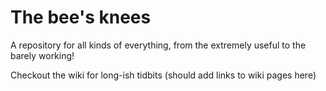 # The bee's knees

A repository for all kinds of everything, from the extremely useful to the barely working!

Checkout the wiki for long-ish tidbits (should add links to wiki pages here)
